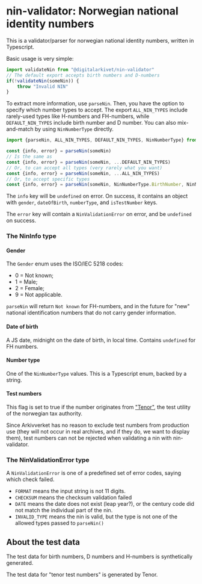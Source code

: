 # nin-validator: Norwegian national identity numbers

This is a validator/parser for norwegian national identity numbers, written in Typescript.

Basic usage is very simple:

```typescript
import validateNin from "@digitalarkivet/nin-validator"
// The default export accepts birth numbers and D-numbers
if(!validateNin(someNin)) {
    throw "Invalid NIN"
}
```

To extract more information, use `parseNin`. Then, you have the option to specify which number types to accept. The export `ALL_NIN_TYPES` include rarely-used types like H-numbers and FH-numbers, while `DEFAULT_NIN_TYPES` include birth number and D number. You can also mix-and-match by using `NinNumberType` directly.

```typescript
import {parseNin, ALL_NIN_TYPES, DEFAULT_NIN_TYPES, NinNumberType} from "@digitalarkivet/nin-validator"

const {info, error} = parseNin(someNin)
// Is the same as
const {info, error} = parseNin(someNin, ...DEFAULT_NIN_TYPES)
// Or, to can accept all types (very rarely what you want)
const {info, error} = parseNin(someNin, ...ALL_NIN_TYPES)
// Or, to accept specific types
const {info, error} = parseNin(someNin, NinNumberType.BirthNumber, NinNumberType.HNumber)
```

The `info` key will be `undefined` on error.
On success, it contains an object with `gender`, `dateOfBirth`, `numberType`, and `isTestNumber` keys.

The `error` key will contain a `NinValidationError` on error, and be `undefined` on success.


### The NinInfo type

#### Gender
The `Gender` enum uses the ISO/IEC 5218 codes:
 - 0 = Not known;
 - 1 = Male;
 - 2 = Female;
 - 9 = Not applicable.

`parseNin` will return `Not known` for FH-numbers, and in the future for "new" national identification numbers that do not carry gender information.

#### Date of birth
A JS date, midnight on the date of birth, in local time.
Contains `undefined` for FH numbers.

#### Number type
One of the `NinNumberType` values. This is a Typescript enum, backed by a string.

#### Test numbers
This flag is set to true if the number originates from ["Tenor"](https://www.skatteetaten.no/skjema/testdata/), the test utility of the norwegian tax authority.

Since Arkivverket has no reason to exclude test numbers from production use (they will not occur in real archives, and if they do, we want to display them), test numbers can not be rejected when validating a nin with nin-validator.

### The NinValidationError type

A `NinValidationError` is one of a predefined set of error codes, saying which check failed.

- `FORMAT` means the input string is not 11 digits.
- `CHECKSUM` means the checksum validation failed
- `DATE` means the date does not exist (leap year?), or the century code did not match the individual part of the nin.
- `INVALID_TYPE` means the nin is valid, but the type is not one of the allowed types passed to `parseNin()`

## About the test data

The test data for birth numbers, D numbers and H-numbers is synthetically generated.

The test data for "tenor test numbers" is generated by Tenor.